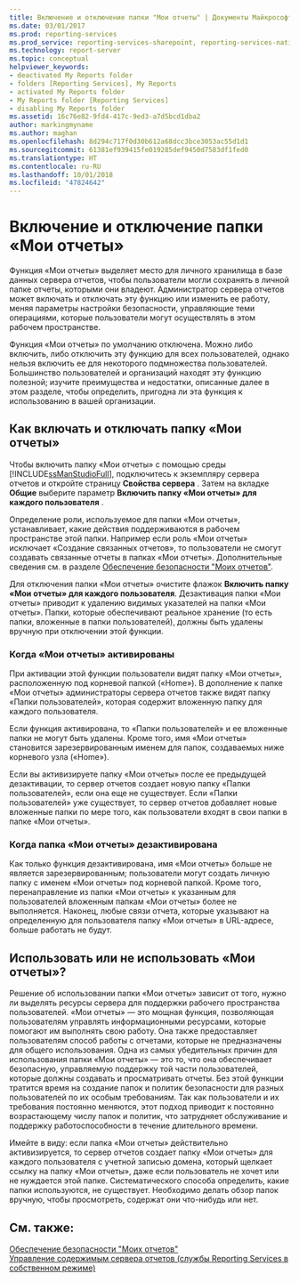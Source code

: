 ```yaml
---
title: Включение и отключение папки "Мои отчеты" | Документы Майкрософт
ms.date: 03/01/2017
ms.prod: reporting-services
ms.prod_service: reporting-services-sharepoint, reporting-services-native
ms.technology: report-server
ms.topic: conceptual
helpviewer_keywords:
- deactivated My Reports folder
- folders [Reporting Services], My Reports
- activated My Reports folder
- My Reports folder [Reporting Services]
- disabling My Reports folder
ms.assetid: 16c76e82-9fd4-417c-9ed3-a7d5bcd1dba2
author: markingmyname
ms.author: maghan
ms.openlocfilehash: 8d294c717f0d30b612a68dcc3bce3053ac55d1d1
ms.sourcegitcommit: 61381ef939415fe019285def9450d7583df1fed0
ms.translationtype: HT
ms.contentlocale: ru-RU
ms.lasthandoff: 10/01/2018
ms.locfileid: "47824642"
---
```

# <a name="enable-and-disable-my-reports"></a>Включение и отключение папки «Мои отчеты»
  Функция «Мои отчеты» выделяет место для личного хранилища в базе данных сервера отчетов, чтобы пользователи могли сохранять в личной папке отчеты, которыми они владеют. Администратор сервера отчетов может включать и отключать эту функцию или изменить ее работу, меняя параметры настройки безопасности, управляющие теми операциями, которые пользователи могут осуществлять в этом рабочем пространстве.  
  
 Функция «Мои отчеты» по умолчанию отключена. Можно либо включить, либо отключить эту функцию для всех пользователей, однако нельзя включить ее для некоторого подмножества пользователей. Большинство пользователей и организаций находят эту функцию полезной; изучите преимущества и недостатки, описанные далее в этом разделе, чтобы определить, пригодна ли эта функция к использованию в вашей организации.  
  
## <a name="how-to-enable-and-disable-my-reports"></a>Как включать и отключать папку «Мои отчеты»  
 Чтобы включить папку «Мои отчеты» с помощью среды [!INCLUDE[ssManStudioFull](../../includes/ssmanstudiofull-md.md)], подключитесь к экземпляру сервера отчетов и откройте страницу **Свойства сервера** . Затем на вкладке **Общие** выберите параметр **Включить папку «Мои отчеты» для каждого пользователя** .  
  
 Определение роли, используемое для папки «Мои отчеты», устанавливает, какие действия поддерживаются в рабочем пространстве этой папки. Например если роль «Мои отчеты» исключает «Создание связанных отчетов», то пользователи не смогут создавать связанные отчеты в папках «Мои отчеты». Дополнительные сведения см. в разделе [Обеспечение безопасности "Моих отчетов"](../../reporting-services/security/secure-my-reports.md).  
  
 Для отключения папки «Мои отчеты» очистите флажок **Включить папку «Мои отчеты» для каждого пользователя**. Дезактивация папки «Мои отчеты» приводит к удалению видимых указателей на папки «Мои отчеты». Папки, которые обеспечивают реальное хранение (то есть папки, вложенные в папки пользователей), должны быть удалены вручную при отключении этой функции.  
  
### <a name="when-my-reports-is-activated"></a>Когда «Мои отчеты» активированы  
 При активации этой функции пользователи видят папку «Мои отчеты», расположенную под корневой папкой («Home»). В дополнение к папке «Мои отчеты» администраторы сервера отчетов также видят папку «Папки пользователей», которая содержит вложенную папку для каждого пользователя.  
  
 Если функция активирована, то «Папки пользователей» и ее вложенные папки не могут быть удалены. Кроме того, имя «Мои отчеты» становится зарезервированным именем для папок, создаваемых ниже корневого узла («Home»).  
  
 Если вы активизируете папку «Мои отчеты» после ее предыдущей дезактивации, то сервер отчетов создает новую папку «Папки пользователей», если она еще не существует. Если «Папки пользователей» уже существует, то сервер отчетов добавляет новые вложенные папки по мере того, как пользователи входят в свои папки в папке «Мои отчеты».  
  
### <a name="when-my-reports-is-deactivated"></a>Когда папка «Мои отчеты» дезактивирована  
 Как только функция дезактивирована, имя «Мои отчеты» больше не является зарезервированным; пользователи могут создать личную папку с именем «Мои отчеты» под корневой папкой. Кроме того, перенаправление из папки «Мои отчеты» к указанным для пользователей вложенным папкам «Мои отчеты» более не выполняется. Наконец, любые связи отчета, которые указывают на определенную для пользователя папку «Мои отчеты» в URL-адресе, больше работать не будут.  
  
## <a name="choosing-to-use-my-reports"></a>Использовать или не использовать «Мои отчеты»?  
 Решение об использовании папки «Мои отчеты» зависит от того, нужно ли выделять ресурсы сервера для поддержки рабочего пространства пользователей. «Мои отчеты» — это мощная функция, позволяющая пользователям управлять информационными ресурсами, которые помогают им выполнять свою работу. Она также предоставляет пользователям способ работы с отчетами, которые не предназначены для общего использования. Одна из самых убедительных причин для использования папки «Мои отчеты» — это то, что она обеспечивает безопасную, управляемую поддержку той части пользователей, которые должны создавать и просматривать отчеты. Без этой функции тратится время на создание папок и политик безопасности для разных пользователей по их особым требованиям. Так как пользователи и их требования постоянно меняются, этот подход приводит к постоянно возрастающему числу папок и политик, что затрудняет обслуживание и поддержку работоспособности в течение длительного времени.  
  
 Имейте в виду: если папка «Мои отчеты» действительно активизируется, то сервер отчетов создает папку «Мои отчеты» для каждого пользователя с учетной записью домена, который щелкает ссылку на папку «Мои отчеты», даже если пользователь не хочет или не нуждается этой папке. Систематического способа определить, какие папки используются, не существует. Необходимо делать обзор папок вручную, чтобы просмотреть, содержат они что-нибудь или нет.  
  
## <a name="see-also"></a>См. также:  
 [Обеспечение безопасности "Моих отчетов"](../../reporting-services/security/secure-my-reports.md)   
 [Управление содержимым сервера отчетов (службы Reporting Services в собственном режиме)](../../reporting-services/report-server/report-server-content-management-ssrs-native-mode.md)  
  
  
